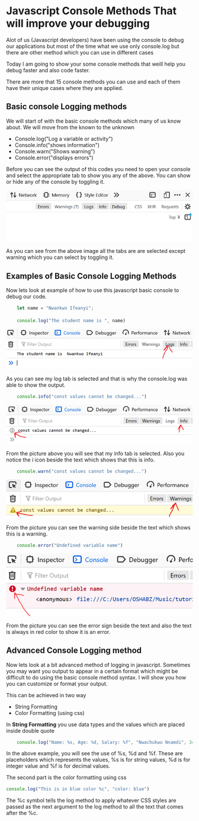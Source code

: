 # Javascript Console Methods That will improve your debugging
Alot of us (Javascript developers) have been using the console to debug our applications 
but most of the time what we use only console.log but there are other method which you can use in different cases

Today I am going to show your some console methods that weill help you debug faster and also 
code faster. 

There are more that 15 console methods you can use and each of them have their unique cases where
they are applied.

## Basic console Logging methods
We will start of with the basic console methods which many of us know about. We will move from the known to the unknown

* Console.log("Log a variable or activity")
* Console.info("shows information")
* Console.warn("Shows warning")
* Console.error("displays errors")

Before you can see the output of this codes you need to open your console and select the appropriate tab to show you any of the above. You can show or hide any of the console by toggling it.


![Console](img.PNG)

As you can see from the above image all the tabs are are selected except warning which you can select by toggling it. 

## Examples of Basic Console Logging Methods

Now lets look at example of how to use this javascript basic console to debug our code. 

```javascript
    let name = "Nwankwo Ifeanyi";

    console.log("The student name is ", name)
```




![Console.log output](logoutput.PNG)

As you can see my log tab is selected and that is why the console.log was able to show the output.


```javascript
    console.info("const values cannot be changed...")
```

![Console.info output](infooutput.PNG)

From the picture above you will see that my info tab is selected. Also you notice the i icon beside the text which shows that this is info.

```javascript
    console.warn("const values cannot be changed...")
```

![Console.warn output](warningoutput.PNG)

From the picture you can see the warning side beside the text which shows this is a warning.


```javascript
    console.error("Undefined variable name")
```

![Console.error output](erroroutput.PNG)

From the picture you can see the error sign beside the text and also the text is always in red color to show it is an error.

## Advanced Console Logging method
Now lets look at a bit advanced method of logging in javascript. Sometimes you may want you output to appear in a certain format which might be difficult 
to do using the basic console method syntax. I will
show you how you can customize or format your output.

This can be achieved in two way
* String Formatting
* Color Formatting (using css)

In **String Formatting** you use data types and the values which are placed inside double quote

```javascript
    console.log("Name: %s, Age: %d, Salary: %f", "Nwachukwu Nnamdi", 34, 100.00)
```

In the above example, you will see the use of %s, %d and %f. These are placeholders which represents the values, %s is for string values,  %d is for integer value and  %f is for decimal values.

The second part is the color formatting using css

```javascript
console.log("This is in blue color %c", "color: blue")
```

The %c symbol tells the log method to apply whatever CSS styles are passed as the next argument to the log method to all the text that comes after the %c. 
